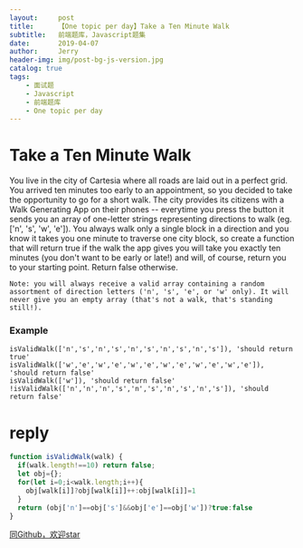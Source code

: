 ```yaml
---
layout:     post
title:      【One topic per day】Take a Ten Minute Walk
subtitle:   前端题库，Javascript题集
date:       2019-04-07
author:     Jerry
header-img: img/post-bg-js-version.jpg
catalog: true
tags:
    - 面试题
    - Javascript
    - 前端题库
    - One topic per day
---
```


# Take a Ten Minute Walk
You live in the city of Cartesia where all roads are laid out in a perfect grid. You arrived ten minutes too early to an appointment, so you decided to take the opportunity to go for a short walk. The city provides its citizens with a Walk Generating App on their phones -- everytime you press the button it sends you an array of one-letter strings representing directions to walk (eg. ['n', 's', 'w', 'e']). You always walk only a single block in a direction and you know it takes you one minute to traverse one city block, so create a function that will return true if the walk the app gives you will take you exactly ten minutes (you don't want to be early or late!) and will, of course, return you to your starting point. Return false otherwise.
```
Note: you will always receive a valid array containing a random assortment of direction letters ('n', 's', 'e', or 'w' only). It will never give you an empty array (that's not a walk, that's standing still!).
```

### Example
```
isValidWalk(['n','s','n','s','n','s','n','s','n','s']), 'should return true'
isValidWalk(['w','e','w','e','w','e','w','e','w','e','w','e']), 'should return false'
isValidWalk(['w']), 'should return false'
!isValidWalk(['n','n','n','s','n','s','n','s','n','s']), 'should return false'
```
# reply
```js
function isValidWalk(walk) {
  if(walk.length!==10) return false;
  let obj={};
  for(let i=0;i<walk.length;i++){
    obj[walk[i]]?obj[walk[i]]++:obj[walk[i]]=1
  }
  return (obj['n']==obj['s']&&obj['e']==obj['w'])?true:false
}
```

[同Github，欢迎star](https://github.com/xiqe/code-train/issues)
